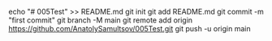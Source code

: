 echo "# 005Test" >> README.md
git init
git add README.md
git commit -m "first commit"
git branch -M main
git remote add origin https://github.com/AnatolySamultsov/005Test.git
git push -u origin main